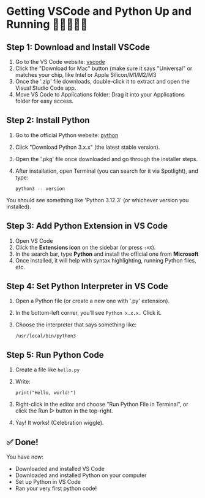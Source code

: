 # Getting VSCode and Python Up and Running 🏃‍♀🏃‍♂💨

## Step 1: Download and Install VSCode
1. Go to the VS Code website: [vscode](https://code.visualstudio.com)
2. Click the "Download for Mac" button (make sure it says "Universal" or matches your chip, like Intel or Apple Silicon/M1/M2/M3
3. Once the '.zip' file downloads, double-click it to extract and open the Visual Studio Code app.
4. Move VS Code to Applications folder: Drag it into your Applications folder for easy access.

## Step 2: Install Python
1. Go to the official Python website: [python](https://www.python.org/downloads)
2. Click "Download Python 3.x.x" (the latest stable version).
3. Open the '.pkg' file once downloaded and go through the installer steps.
4. After installation, open Terminal (you can search for it via Spotlight), and type:

    `python3 -- version`

You should see something like 'Python 3.12.3' (or whichever version you installed).

## Step 3: Add Python Extension in VS Code
1. Open VS Code
2. Click the **Extensions icon** on the sidebar (or press `⇧⌘X`).
3. In the search bar, type **Python** and install the official one from **Microsoft**
4. Once installed, it will help with syntax highlighting, running Python files, etc.

## Step 4: Set Python Interpreter in VS Code
1. Open a Python file (or create a new one with '.py' extension).
2. In the bottom-left corner, you’ll see `Python x.x.x.` Click it.
3. Choose the interpreter that says something like:

   `/usr/local/bin/python3`
   
## Step 5: Run Python Code
1. Create a file like `hello.py`
2. Write:

    `print("Hello, world!")`

3. Right-click in the editor and choose "Run Python File in Terminal", or click the Run ▷ button in the top-right.
4. Yay! It works! (Celebration wiggle).

## ✅ Done!
You have now: 
- Downloaded and installed VS Code
- Downloaded and installed Python on your computer
- Set up Python in VS Code
- Ran your very first python code!


